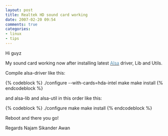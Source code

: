 ```yaml
---
layout: post
title: Realtek HD sound card working
date: 2007-02-20 09:54
comments: true
categories:
- linux
- tips
---
```

Hi guyz

My sound card working now after installing latest <a href="http://www.alsa-project.org/"><font color="#578fb2">Alsa</font></a> driver, Lib and Utils.

Compile alsa-driver like this:

{% codeblock %}
./configure --with-cards=hda-intel
make
make install
{% endcodeblock %}

and alsa-lib and alsa-util in this order like this:

{% codeblock %}
./configure
make
make install
{% endcodeblock %}

Reboot and there you go!

Regards
Najam Sikander Awan
